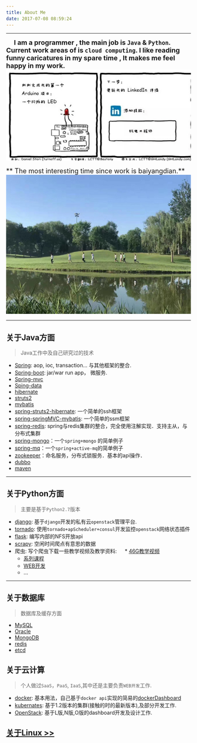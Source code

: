 ```yaml
---
title: About Me
date: 2017-07-08 08:59:24
---
```

---

<font size=4 >**&nbsp;&nbsp;&nbsp;&nbsp; I am a programmer , the main job is ` Java ` & ` Python `. Current work areas of is `cloud computing`. I like reading funny caricatures in my spare time , It makes me feel happy in my work.**</font>
![tomoncle](../images/about/1.jpg)
<br/>

<font size=4 >** The most interesting time since work is baiyangdian.**
</font>
![tomoncle](../images/about/2.jpg)



---
## 关于Java方面
> Java工作中及自己研究过的技术

* [Spring](): aop, ioc, transaction... 与其他框架的整合.
* [Spring-boot](): jar/war run app， 微服务.
* [Spring-mvc]()
* [Sping-data]()
* [hibernate]()
* [struts2]()
* [mybatis]()
* [spring-struts2-hibernate](): 一个简单的ssh框架
* [spring-springMVC-mybatis](): 一个简单的ssm框架
* [spring-redis](): spring与redis集群的整合，完全使用注解实现．支持主从，与分布式集群
* [spring-mongo]()：一个`spring+mongo` 的简单例子
* [spring-mq]()：一个`spring+active-mq`的简单例子
* [zookeeper]()：命名服务，分布式锁服务．基本的api操作．
* [dubbo]()
* [maven]()

---
## 关于Python方面
> 主要是基于`Python2.7`版本

* [django](): 基于`django`开发的私有云`openstack`管理平台.
* [tornado](): 使用`tornado+apScheduler+consul`开发监控`openstack`网络状态插件
* [flask](): 编写内部的NFS开放api
* [scrapy](): 空闲时间爬点有意思的数据
* 爬虫: 写个爬虫下载一些教学视频及教学资料:
　 * [46G教学视频]()
  * [系列课程]()
  * [WEB开发]()
  * ...


---
## 关于数据库
> 数据库及缓存方面

* [MySQL]()
* [Oracle](#)
* [MongoDB]()
* [redis]()
* [etcd]()


## 关于云计算
> 个人做过`SaaS`，`PaaS`, `IaaS`,其中还是主要负责`WEB开发`工作.

* [docker](): 基本用法，自己基于`docker api`实现的简易的[dockerDashboard]()
* [kubernates](): 基于1.2版本的集群(接触的时的最新版本),及部分开发工作.
* [OpenStack](): 基于L版,N版,O版的dashboard开发及设计工作.

## [关于Linux >>]()
